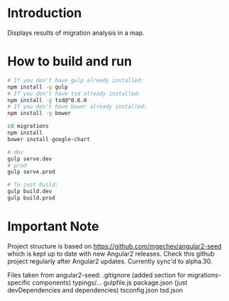 # Introduction

Displays results of migration analysis in a map.

# How to build and run

```bash
# If you don't have gulp already installed:
npm install -g gulp
# If you don't have tsd already installed:
npm install -g tsd@^0.6.0
# If you don't have bower already installed:
npm install -g bower

cd migrations
npm install
bower install google-chart

# dev
gulp serve.dev
# prod
gulp serve.prod

# To just build:
gulp build.dev
gulp build.prod
```

# Important Note
Project structure is based on https://github.com/mgechev/angular2-seed
which is kept up to date with new Angular2 releases.
Check this github project regularly after Angular2 updates.
Currently sync'd to alpha.30.

Files taken from angular2-seed:
  .gitignore (added section for migrations-specific components)
  typings/...
  gulpfile.js
  package.json (just devDependencies and dependencies)
  tsconfig.json
  tsd.json
